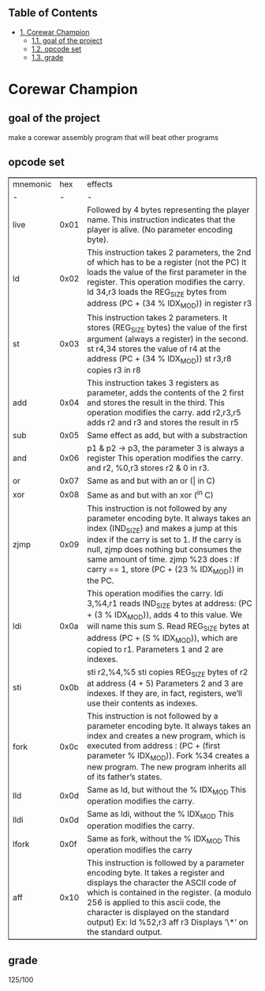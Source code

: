 <div id="table-of-contents">
<h2>Table of Contents</h2>
<div id="text-table-of-contents">
<ul>
<li><a href="#sec-1">1. Corewar Champion</a>
<ul>
<li><a href="#sec-1-1">1.1. goal of the project</a></li>
<li><a href="#sec-1-2">1.2. opcode set</a></li>
<li><a href="#sec-1-3">1.3. grade</a></li>
</ul>
</li>
</ul>
</div>
</div>

# Corewar Champion<a id="sec-1" name="sec-1"></a>

## goal of the project<a id="sec-1-1" name="sec-1-1"></a>

make a corewar assembly program that will beat other programs

## opcode set<a id="sec-1-2" name="sec-1-2"></a>

<table border="2" cellspacing="0" cellpadding="6" rules="groups" frame="hsides">


<colgroup>
<col  class="left" />

<col  class="right" />

<col  class="left" />
</colgroup>
<tbody>
<tr>
<td class="left">mnemonic</td>
<td class="right">hex</td>
<td class="left">effects</td>
</tr>


<tr>
<td class="left">-</td>
<td class="right">-</td>
<td class="left">-</td>
</tr>


<tr>
<td class="left">live</td>
<td class="right">0x01</td>
<td class="left">Followed by 4 bytes representing the player name. This instruction indicates that the player is alive. (No parameter encoding byte).</td>
</tr>


<tr>
<td class="left">ld</td>
<td class="right">0x02</td>
<td class="left">This instruction takes 2 parameters, the 2nd of which has to be a register (not the PC) It loads the value of the first parameter in the register. This operation modifies the carry. ld 34,r3 loads the REG<sub>SIZE</sub> bytes from address (PC + (34 % IDX<sub>MOD</sub>)) in register r3</td>
</tr>


<tr>
<td class="left">st</td>
<td class="right">0x03</td>
<td class="left">This instruction takes 2 parameters. It stores (REG<sub>SIZE</sub> bytes) the value of the first argument (always a register) in the second. st r4,34 stores the value of r4 at the address (PC + (34 % IDX<sub>MOD</sub>)) st r3,r8 copies r3 in r8</td>
</tr>


<tr>
<td class="left">add</td>
<td class="right">0x04</td>
<td class="left">This instruction takes 3 registers as parameter, adds the contents of the 2 first and stores the result in the third. This operation modifies the carry. add r2,r3,r5 adds r2 and r3 and stores the result in r5</td>
</tr>


<tr>
<td class="left">sub</td>
<td class="right">0x05</td>
<td class="left">Same effect as add, but with a substraction</td>
</tr>


<tr>
<td class="left">and</td>
<td class="right">0x06</td>
<td class="left">p1 & p2 -> p3, the parameter 3 is always a register This operation modifies the carry. and r2, %0,r3 stores r2 & 0 in r3.</td>
</tr>


<tr>
<td class="left">or</td>
<td class="right">0x07</td>
<td class="left">Same as and but with an or (&vert; in C)</td>
</tr>


<tr>
<td class="left">xor</td>
<td class="right">0x08</td>
<td class="left">Same as and but with an xor (<sup>in</sup> C)</td>
</tr>


<tr>
<td class="left">zjmp</td>
<td class="right">0x09</td>
<td class="left">This instruction is not followed by any parameter encoding byte. It always takes an index (IND<sub>SIZE</sub>) and makes a jump at this index if the carry is set to 1. If the carry is null, zjmp does nothing but consumes the same amount of time. zjmp %23 does : If carry == 1, store (PC + (23 % IDX<sub>MOD</sub>)) in the PC.</td>
</tr>


<tr>
<td class="left">ldi</td>
<td class="right">0x0a</td>
<td class="left">This operation modifies the carry. ldi 3,%4,r1 reads IND<sub>SIZE</sub> bytes at address: (PC + (3 % IDX<sub>MOD</sub>)), adds 4 to this value. We will name this sum S. Read REG<sub>SIZE</sub> bytes at address (PC + (S % IDX<sub>MOD</sub>)), which are copied to r1. Parameters 1 and 2 are indexes.</td>
</tr>


<tr>
<td class="left">sti</td>
<td class="right">0x0b</td>
<td class="left">sti r2,%4,%5 sti copies REG<sub>SIZE</sub> bytes of r2 at address (4 + 5) Parameters 2 and 3 are indexes. If they are, in fact, registers, we’ll use their contents as indexes.</td>
</tr>


<tr>
<td class="left">fork</td>
<td class="right">0x0c</td>
<td class="left">This instruction is not followed by a parameter encoding byte. It always takes an index and creates a new program, which is executed from address : (PC + (first parameter % IDX<sub>MOD</sub>)). Fork %34 creates a new program. The new program inherits all of its father’s states.</td>
</tr>


<tr>
<td class="left">lld</td>
<td class="right">0x0d</td>
<td class="left">Same as ld, but without the % IDX<sub>MOD</sub> This operation modifies the carry.</td>
</tr>


<tr>
<td class="left">lldi</td>
<td class="right">0x0d</td>
<td class="left">Same as ldi, without the % IDX<sub>MOD</sub> This operation modifies the carry.</td>
</tr>


<tr>
<td class="left">lfork</td>
<td class="right">0x0f</td>
<td class="left">Same as fork, without the % IDX<sub>MOD</sub> This operation modifies the carry</td>
</tr>


<tr>
<td class="left">aff</td>
<td class="right">0x10</td>
<td class="left">This instruction is followed by a parameter encoding byte. It takes a register and displays the character the ASCII code of which is contained in the register. (a modulo 256 is applied to this ascii code, the character is displayed on the standard output) Ex: ld %52,r3 aff r3 Displays ’\*’ on the standard output.</td>
</tr>
</tbody>
</table>

## grade<a id="sec-1-3" name="sec-1-3"></a>

125/100
